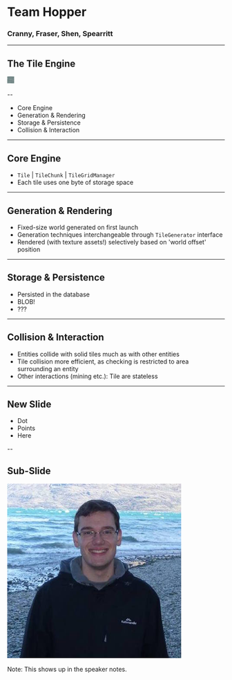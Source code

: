 # Team Hopper
### Cranny, Fraser, Shen, Spearritt

---

## The Tile Engine

![stone](media/stone.png)

--

- Core Engine
- Generation & Rendering
- Storage & Persistence
- Collision & Interaction

---

## Core Engine

- `Tile` | `TileChunk` | `TileGridManager`
-  Each tile uses one byte of storage space

---

## Generation & Rendering

- Fixed-size world generated on first launch
- Generation techniques interchangeable through `TileGenerator` interface
- Rendered (with texture assets!) selectively based on 'world offset' position

---

## Storage & Persistence

- Persisted in the database
- BLOB!
- ???

---

## Collision & Interaction

- Entities collide with solid tiles much as with other entities
- Tile collision more efficient, as checking is restricted to area surrounding an entity
- Other interactions (mining etc.): Tile are stateless

---

## New Slide
- Dot
- Points
- Here

--

## Sub-Slide
![asd](media/joe.jpg)

Note: This shows up in the speaker notes.


